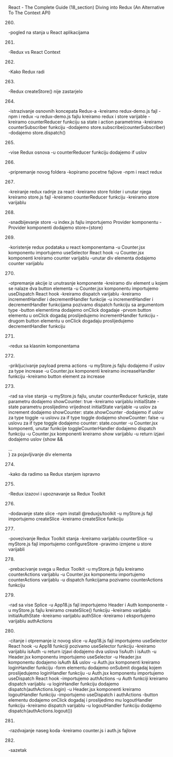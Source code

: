 React - The Complete Guide  (18_section)
Diving into Redux (An Alternative To The Context API)


260. 
-pogled na stanja u React aplikacijama


261. 
-Redux vs React Context


262. 
-Kako Redux radi


263. 
-Redux createStore() nije zastarjelo


264. 
-istrazivanje osnovnih koncepata Redux-a
-kreiramo redux-demo.js fajl
-npm i redux
-u redux-demo.js fajlu kreiramo redux i store varijable
-kreiramo counterReducer funkciju sa state i action parametrima
-kreiramo counterSubscriber funkciju
-dodajemo store.subscribe(counterSubscriber)
-dodajemo store.dispatch()


265. 
-vise Redux osnova
-u counterReducer funkciju dodajemo if uslov


266. 
-pripremanje novog foldera
-kopiramo pocetne fajlove
-npm i react redux


267. 
-kreiranje redux radnje za react
-kreiramo store folder i unutar njega kreiramo store.js fajl
-kreiramo counterReducer funkciju
-kreiramo store varijablu


268. 
-snadbijevanje store
-u index.js fajlu importujemo Provider komponentu
-Provider komponenti dodajemo store={store}


269. 
-koristenje redux podataka u react komponentama
-u Counter.jsx komponentu importujemo useSelector React hook
-u Counter.jsx komponenti kreiramo counter varijablu
-unutar div elementa dodajemo counter varijablu


270. 
-otpremanje akcije iz unutrasnje komponente
-kreiramo div element u kojem se nalaze dva button elementa
-u Counter.jsx komponentu importujemo useDispatch React hook
-kreiramo dispatch varijablu
-kreiramo incrementHandler i decrementHandler funkcije
-u incrementHandler i decrementHandler funkcijama pozivamo dispatch funkciju sa argumentom type
-button elementima dodajemo onClick dogadaje
-prvom button elementu u onClick dogadaj proslijedujemo incrementHandler funkciju
-drugom button elementu u onClick dogadaju proslijedujemo decrementHandler funkciju


271. 
-redux sa klasnim komponentama


272. 
-prikljucivanje payload prema actions
-u myStore.js fajlu dodajemo if uslov za type increase
-u Counter.jsx komponenti kreiramo increaseHandler funkciju
-kreiramo button element za increase


273. 
-rad sa vise stanja
-u myStore.js fajlu, unutar counterReducer funkcije, state parametru dodajemo showCounter: true
-kreiramo varijablu initialState
-state parametru proslijedimo vrijednost initialState varijable
-u uslov za increment dodajemo showCounter: state.showCounter
-dodajemo if uslov za type toggle
-u uslovu za if type toggle dodajemo showCounter: false
-u uslovu za if type toggle dodajemo counter: state.counter
-u Counter.jsx komponenti, unutar funkcije toggleCounterHandler dodajemo dispatch funkciju
-u Counter.jsx komponenti kreiramo show varijablu
-u return izjavi dodajemo uslov {show && <div> ... </div>} za pojavljivanje div elementa


274. 
-kako da radimo sa Redux stanjem ispravno


275. 
-Redux izazovi i upoznavanje sa Redux Toolkit


276. 
-dodavanje state slice
-npm install @reduxjs/toolkit
-u myStore.js fajl importujemo createSlice
-kreiramo createSlice funkciju


277. 
-povezivanje Redux Toolkit stanja
-kreiramo varijablu counterSlice
-u myStore.js fajl importujemo configureStore 
-pravimo izmjene u store varijabli


278. 
-prebacivanje svega u Redux Toolkit
-u myStore.js fajlu kreiramo counterActions varijablu
-u Counter.jsx komponentu importujemo counterActions varijablu
-u dispatch funkcijama pozivamo counterActions funkciju


279. 
-rad sa vise Splice
-u App18.js fajl importujemo Header i Auth komponente
-u myStore.js fajlu kreiramo createSlice() funkciju
-kreiramo varijablu initialAuthState
-kreiramo varijablu authSlice
-kreiramo i eksportujemo varijablu authActions


280. 
-citanje i otpremanje iz novog slice
-u App18.js fajl importujemo useSelector React hook
-u App18 funkciji pozivamo useSelector funkciju
-kreiramo varijablu isAuth
-u return izjavi dodajemo dva uslova !isAuth i isAuth
-u Header.jsx komponentu importujemo useSelector
-u Header.jsx komponentu dodajemo isAuth && uslov
-u Auth.jsx komponenti kreiramo loginHandler funkciju
-form elementu dodajemo onSubmit dogadaj kojem proslijedujemo loginHandler funkciju
-u Auth.jsx komponentu importujemo useDispatch React hook
-importujemo authActions
-u Auth funkciji kreiramo dispatch varijablu 
-u loginHandler funkciju dodajemo dispatch(authActions.login)
-u Header.jsx komponenti kreiramo logoutHandler funkciju
-importujemo useDispatch i authActions
-button elementu dodajemo onClick dogadaj i proslijedimo mu logoutHandler funkciju
-kreiramo dispatch varijablu
-u logoutHandler funkciju dodajemo dispatch(authActions.logout())


281. 
-razdvajanje naseg koda
-kreiramo counter.js i auth.js fajlove


282. 
-sazetak
